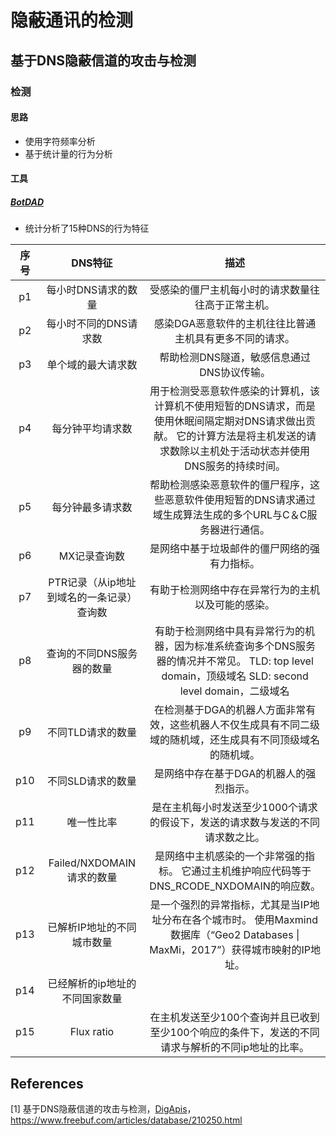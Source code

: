 # 隐蔽通讯的检测

## 基于DNS隐蔽信道的攻击与检测

### 检测

#### 思路

-   使用字符频率分析
-   基于统计量的行为分析

#### 工具

##### [BotDAD](https://github.com/mannirulz/BotDAD)

-   统计分析了15种DNS的行为特征

| 序号 |                  DNS特征                  |                             描述                             |
| :--: | :---------------------------------------: | :----------------------------------------------------------: |
|  p1  |            每小时DNS请求的数量            |      受感染的僵尸主机每小时的请求数量往往高于正常主机。      |
|  p2  |           每小时不同的DNS请求数           |   感染DGA恶意软件的主机往往比普通主机具有更多不同的请求。    |
|  p3  |            单个域的最大请求数             |          帮助检测DNS隧道，敏感信息通过DNS协议传输。          |
|  p4  |             每分钟平均请求数              | 用于检测受恶意软件感染的计算机，该计算机不使用短暂的DNS请求，而是使用休眠间隔定期对DNS请求做出贡献。                 它的计算方法是将主机发送的请求数除以主机处于活动状态并使用DNS服务的持续时间。 |
|  p5  |             每分钟最多请求数              | 帮助检测感染恶意软件的僵尸程序，这些恶意软件使用短暂的DNS请求通过域生成算法生成的多个URL与C＆C服务器进行通信。 |
|  p6  |               MX记录查询数                |         是网络中基于垃圾邮件的僵尸网络的强有力指标。         |
|  p7  | PTR记录（从ip地址到域名的一条记录）查询数 |      有助于检测网络中存在异常行为的主机以及可能的感染。      |
|  p8  |         查询的不同DNS服务器的数量         | 有助于检测网络中具有异常行为的机器，因为标准系统查询多个DNS服务器的情况并不常见。                 TLD: top level domain，顶级域名                 SLD: second level domain，二级域名 |
|  p9  |             不同TLD请求的数量             | 在检测基于DGA的机器人方面非常有效，这些机器人不仅生成具有不同二级域的随机域，还生成具有不同顶级域名的随机域。 |
| p10  |             不同SLD请求的数量             |           是网络中存在基于DGA的机器人的强烈指示。            |
| p11  |                唯一性比率                 | 是在主机每小时发送至少1000个请求的假设下，发送的请求数与发送的不同请求数之比。 |
| p12  |         Failed/NXDOMAIN请求的数量         | 是网络中主机感染的一个非常强的指标。                 它通过主机维护响应代码等于DNS_RCODE_NXDOMAIN的响应数。 |
| p13  |        已解析IP地址的不同城市数量         | 是一个强烈的异常指标，尤其是当IP地址分布在各个城市时。                 使用Maxmind数据库（“Geo2 Databases \| MaxMi，2017”）获得城市映射的IP地址。 |
| p14  |      已经解析的ip地址的不同国家数量       |                                                              |
| p15  |                Flux ratio                 | 在主机发送至少100个查询并且已收到至少100个响应的条件下，发送的不同请求与解析的不同ip地址的比率。 |





## References

\[1] 基于DNS隐蔽信道的攻击与检测，[DigApis](https://www.freebuf.com/author/DigApis)， https://www.freebuf.com/articles/database/210250.html